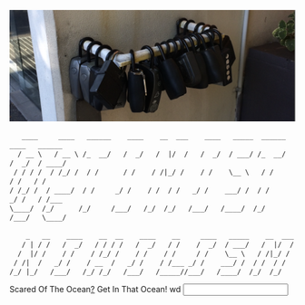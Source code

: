 <img
  src="https://raw.githubusercontent.com/sotogito/sotogito/main/asserts/a_lock_that_keeps_the_key.png"
  alt="sukipi keycap"
/>

``` Optimistic Nihilism
   ____     ____   ______    ____    __  ___    ____   _____  ______    ____   ______
  / __ \   / __ \ /_  __/   /  _/   /  |/  /   /  _/  / ___/ /_  __/   /  _/  / ____/
 / / / /  / /_/ /  / /      / /    / /|_/ /    / /    \__ \   / /      / /   / /     
/ /_/ /  / ____/  / /     _/ /    / /  / /   _/ /    ___/ /  / /     _/ /   / /___   
\____/  /_/      /_/     /___/   /_/  /_/   /___/   /____/  /_/     /___/   \____/

    _   __    ____    __  __    ____    __     ____   _____    __  ___
   / | / /   /  _/   / / / /   /  _/   / /    /  _/  / ___/   /  |/  /
  /  |/ /    / /    / /_/ /    / /    / /     / /    \__ \   / /|_/ / 
 / /|  /   _/ /    / __  /   _/ /    / /___ _/ /    ___/ /  / /  / /  
/_/ |_/   /___/   /_/ /_/   /___/   /_____//___/   /____/  /_/  /_/                                                                                                                                
```

Scared Of The Ocean[?](https://medium.com/@sukipiofsotogito) Get In That Ocean!
<a id="a">wd</a>
<input type="text" id="b"></input>

<script>
  document.getElementById('a').addEventListener('click', (e) => {
    
  })
</script>
<!--
**sotogito/sotogito** is a ✨ _special_ ✨ repository because its `README.md` (this file) appears on your GitHub profile.

Here are some ideas to get you started:

- 🔭 I’m currently working on ...
- 🌱 I’m currently learning ...
- 👯 I’m looking to collaborate on ...
- 🤔 I’m looking for help with ...
- 💬 Ask me about ...
- 📫 How to reach me: ...
- 😄 Pronouns: ...
- ⚡ Fun fact: ...

<div align="center">
  <h2>
    <em>🏡 Welcome to sukipi village 🕊️</em>
  </h2>
  <img src="https://raw.githubusercontent.com/sotogito/sotogito/main/asserts/sukipi_village_hello.gif" />
</div>

https://github.com/sotogito/sotogito/blob/main/asserts/keycap_sukipi.jpg

-->
